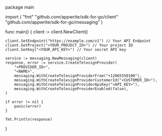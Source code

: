 package main

import (
    "fmt"
    "github.com/appwrite/sdk-for-go/client"
    "github.com/appwrite/sdk-for-go/messaging"
)

func main() {
    client := client.NewClient()

    client.SetEndpoint("https://example.com/v1") // Your API Endpoint
    client.SetProject("<YOUR_PROJECT_ID>") // Your project ID
    client.SetKey("<YOUR_API_KEY>") // Your secret API key

    service := messaging.NewMessaging(client)
    response, error := service.CreateTelesignProvider(
        "<PROVIDER_ID>",
        "<NAME>",
        messaging.WithCreateTelesignProviderFrom("+12065550100"),
        messaging.WithCreateTelesignProviderCustomerId("<CUSTOMER_ID>"),
        messaging.WithCreateTelesignProviderApiKey("<API_KEY>"),
        messaging.WithCreateTelesignProviderEnabled(false),
    )

    if error != nil {
        panic(error)
    }

    fmt.Println(response)
}

